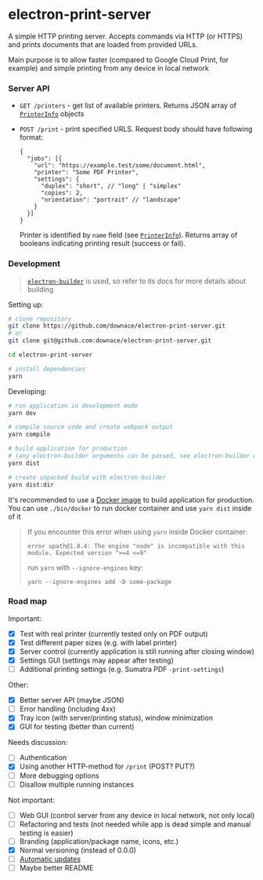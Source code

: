 # electron-print-server
A simple HTTP printing server.
Accepts commands via HTTP (or HTTPS) and prints documents that are loaded from provided URLs.

Main purpose is to allow faster (compared to Google Cloud Print, for example)
and simple printing from any device in local network

### Server API

- `GET /printers` - get list of available printers. Returns JSON array of
[`PrinterInfo`](https://electronjs.org/docs/api/structures/printer-info) objects

- `POST /print` - print specified URLS. Request body should have following format:

    ```json5
    {
      "jobs": [{
        "url": "https://example.test/some/document.html",
        "printer": "Some PDF Printer",
        "settings": {
          "duplex": "short", // "long" | "simplex" 
          "copies": 2,
          "orientation": "portrait" // "landscape"
        }
      }]
    }
    ```
    Printer is identified by `name` field
    (see [`PrinterInfo`](https://electronjs.org/docs/api/structures/printer-info)).
    Returns array of booleans indicating printing result (success or fail).

### Development

> [`electron-builder`](https://www.electron.build) is used, so refer to its docs for more details about building

Setting up:

```bash
# clone repository
git clone https://github.com/downace/electron-print-server.git
# or
git clone git@github.com:downace/electron-print-server.git

cd electron-print-server

# install dependencies
yarn
```

Developing:

```bash
# run application in development mode
yarn dev

# compile source code and create webpack output
yarn compile

# build application for production
# (any electron-builder arguments can be passed, see electron-builder docs for details)
yarn dist

# create unpacked build with electron-builder
yarn dist:dir
```

It's recommended to use a [Docker image](https://www.electron.build/multi-platform-build#docker)
to build application for production. You can use `./bin/docker` to run docker container
and use `yarn dist` inside of it

> If you encounter this error when using `yarn` inside Docker container:
>
> ```
> error upath@1.0.4: The engine "node" is incompatible with this module. Expected version ">=4 <=9"
> ```
>
> run `yarn` with `--ignore-engines` key:
>
> ```
> yarn --ignore-engines add -D some-package
> ```

### Road map

Important:

- [x] Test with real printer (currently tested only on PDF output)
- [x] Test different paper sizes (e.g. with label printer)
- [x] Server control (currently application is still running after closing window)
- [x] Settings GUI (settings may appear after testing)
- [ ] Additional printing settings (e.g. Sumatra PDF `-print-settings`)

Other:

- [x] Better server API (maybe JSON)
- [ ] Error handling (including 4xx)
- [x] Tray icon (with server/printing status), window minimization
- [x] GUI for testing (better than current)

Needs discussion:

- [ ] Authentication
- [x] Using another HTTP-method for `/print` (POST? PUT?)
- [ ] More debugging options
- [ ] Disallow multiple running instances

Not important:

- [ ] Web GUI (control server from any device in local network, not only local)
- [ ] Refactoring and tests (not needed while app is dead simple and manual testing is easier)
- [ ] Branding (application/package name, icons, etc.)
- [x] Normal versioning (instead of 0.0.0)
- [ ] [Automatic updates](https://electronjs.org/docs/tutorial/updates)
- [ ] Maybe better README
